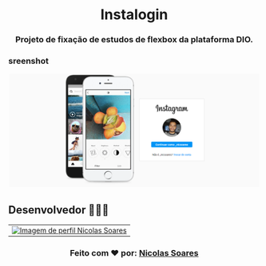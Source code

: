 <h1 align="center">Instalogin</h1>

<h3 align="center"> Projeto de fixação de estudos de flexbox da plataforma DIO. </h3>

### sreenshot
<p align="center">
<img src="./img/screenshot.png" width="500">
</p>

##  Desenvolvedor 👨🏽‍💻

<table align="center">
    <tr>
        <td align="center">
            <a href="https://github.com/d3vnicolas">
                <img src="https://media-exp1.licdn.com/dms/image/C4D03AQFTs-I4ZgLsLw/profile-displayphoto-shrink_200_200/0/1631751270500?e=1644451200&v=beta&t=7uU-qI1uesTSunIOe_FB8OLE6FOgk7R9lqUtJ36ORos" width="150px;" alt="Imagem de perfil Nicolas Soares" />
            </a>
        </td>    
    </tr>
</table>
<h3 align="center">
   Feito com ❤️ por:  <a href="https://www.linkedin.com/in/nicolas-soares-887655220/" target="_blank"> Nicolas Soares </a>
</h3>
